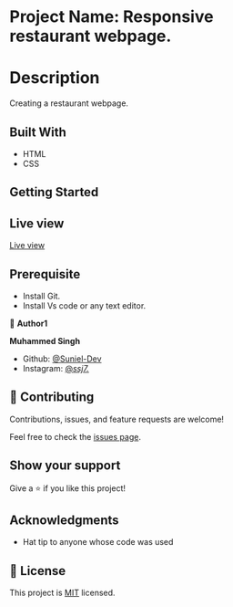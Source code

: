  # Project Name: Responsive restaurant webpage.

# Description

 Creating a restaurant webpage.

## Built With

- HTML
- CSS

## Getting Started


## Live view
[Live view](https://serene-sherbet-eadd58.netlify.app/)
 
## Prerequisite

- Install Git.
- Install Vs code or any text editor.


 👤 **Author1**

 **Muhammed Singh**
 
- Github: [ @Suniel-Dev](https://github.com/Suniel-Dev) 
- Instagram: [@_ssj7._](https://www.instagram.com/_ssj7._/) 
## 🤝 Contributing

Contributions, issues, and feature requests are welcome!

Feel free to check the [issues page](../../issues/).

## Show your support

Give a ⭐️ if you like this project!

## Acknowledgments

- Hat tip to anyone whose code was used

## 📝 License

This project is [MIT](./MIT.md) licensed.
